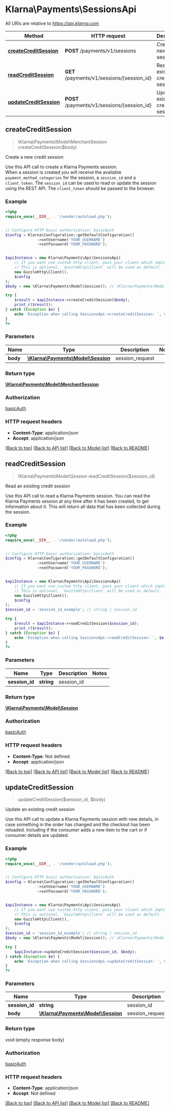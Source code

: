 # Klarna\Payments\SessionsApi

All URIs are relative to *https://api.klarna.com*

Method | HTTP request | Description
------------- | ------------- | -------------
[**createCreditSession**](SessionsApi.md#createCreditSession) | **POST** /payments/v1/sessions | Create a new credit session
[**readCreditSession**](SessionsApi.md#readCreditSession) | **GET** /payments/v1/sessions/{session_id} | Read an existing credit session
[**updateCreditSession**](SessionsApi.md#updateCreditSession) | **POST** /payments/v1/sessions/{session_id} | Update an existing credit session



## createCreditSession

> \Klarna\Payments\Model\MerchantSession createCreditSession($body)

Create a new credit session

Use this API call to create a Klarna Payments session.<br/>When a session is created you will receive the available `payment_method_categories` for the session, a `session_id` and a `client_token`. The `session_id` can be used to read or update the session using the REST API. The `client_token` should be passed to the browser.

### Example

```php
<?php
require_once(__DIR__ . '/vendor/autoload.php');


// Configure HTTP basic authorization: basicAuth
$config = Klarna\Configuration::getDefaultConfiguration()
              ->setUsername('YOUR_USERNAME')
              ->setPassword('YOUR_PASSWORD');


$apiInstance = new Klarna\Payments\Api\SessionsApi(
    // If you want use custom http client, pass your client which implements `GuzzleHttp\ClientInterface`.
    // This is optional, `GuzzleHttp\Client` will be used as default.
    new GuzzleHttp\Client(),
    $config
);
$body = new \Klarna\Payments\Model\Session(); // \Klarna\Payments\Model\Session | session_request

try {
    $result = $apiInstance->createCreditSession($body);
    print_r($result);
} catch (Exception $e) {
    echo 'Exception when calling SessionsApi->createCreditSession: ', $e->getMessage(), PHP_EOL;
}
?>
```

### Parameters


Name | Type | Description  | Notes
------------- | ------------- | ------------- | -------------
 **body** | [**\Klarna\Payments\Model\Session**](../Model/Session.md)| session_request |

### Return type

[**\Klarna\Payments\Model\MerchantSession**](../Model/MerchantSession.md)

### Authorization

[basicAuth](../../README.md#basicAuth)

### HTTP request headers

- **Content-Type**: application/json
- **Accept**: application/json

[[Back to top]](#) [[Back to API list]](../../README.md#documentation-for-api-endpoints)
[[Back to Model list]](../../README.md#documentation-for-models)
[[Back to README]](../../README.md)


## readCreditSession

> \Klarna\Payments\Model\Session readCreditSession($session_id)

Read an existing credit session

Use this API call to read a Klarna Payments session. You can read the Klarna Payments session at any time after it has been created, to get information about it. This will return all data that has been collected during the session.

### Example

```php
<?php
require_once(__DIR__ . '/vendor/autoload.php');


// Configure HTTP basic authorization: basicAuth
$config = Klarna\Configuration::getDefaultConfiguration()
              ->setUsername('YOUR_USERNAME')
              ->setPassword('YOUR_PASSWORD');


$apiInstance = new Klarna\Payments\Api\SessionsApi(
    // If you want use custom http client, pass your client which implements `GuzzleHttp\ClientInterface`.
    // This is optional, `GuzzleHttp\Client` will be used as default.
    new GuzzleHttp\Client(),
    $config
);
$session_id = 'session_id_example'; // string | session_id

try {
    $result = $apiInstance->readCreditSession($session_id);
    print_r($result);
} catch (Exception $e) {
    echo 'Exception when calling SessionsApi->readCreditSession: ', $e->getMessage(), PHP_EOL;
}
?>
```

### Parameters


Name | Type | Description  | Notes
------------- | ------------- | ------------- | -------------
 **session_id** | **string**| session_id |

### Return type

[**\Klarna\Payments\Model\Session**](../Model/Session.md)

### Authorization

[basicAuth](../../README.md#basicAuth)

### HTTP request headers

- **Content-Type**: Not defined
- **Accept**: application/json

[[Back to top]](#) [[Back to API list]](../../README.md#documentation-for-api-endpoints)
[[Back to Model list]](../../README.md#documentation-for-models)
[[Back to README]](../../README.md)


## updateCreditSession

> updateCreditSession($session_id, $body)

Update an existing credit session

Use this API call to update a Klarna Payments session with new details, in case something in the order has changed and the checkout has been reloaded. Including if the consumer adds a new item to the cart or if consumer details are updated.

### Example

```php
<?php
require_once(__DIR__ . '/vendor/autoload.php');


// Configure HTTP basic authorization: basicAuth
$config = Klarna\Configuration::getDefaultConfiguration()
              ->setUsername('YOUR_USERNAME')
              ->setPassword('YOUR_PASSWORD');


$apiInstance = new Klarna\Payments\Api\SessionsApi(
    // If you want use custom http client, pass your client which implements `GuzzleHttp\ClientInterface`.
    // This is optional, `GuzzleHttp\Client` will be used as default.
    new GuzzleHttp\Client(),
    $config
);
$session_id = 'session_id_example'; // string | session_id
$body = new \Klarna\Payments\Model\Session(); // \Klarna\Payments\Model\Session | session_request

try {
    $apiInstance->updateCreditSession($session_id, $body);
} catch (Exception $e) {
    echo 'Exception when calling SessionsApi->updateCreditSession: ', $e->getMessage(), PHP_EOL;
}
?>
```

### Parameters


Name | Type | Description  | Notes
------------- | ------------- | ------------- | -------------
 **session_id** | **string**| session_id |
 **body** | [**\Klarna\Payments\Model\Session**](../Model/Session.md)| session_request |

### Return type

void (empty response body)

### Authorization

[basicAuth](../../README.md#basicAuth)

### HTTP request headers

- **Content-Type**: application/json
- **Accept**: Not defined

[[Back to top]](#) [[Back to API list]](../../README.md#documentation-for-api-endpoints)
[[Back to Model list]](../../README.md#documentation-for-models)
[[Back to README]](../../README.md)

